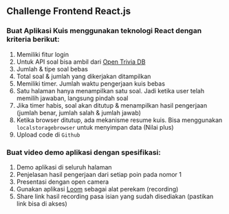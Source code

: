 ## Challenge Frontend React.js

### Buat Aplikasi Kuis menggunakan teknologi React dengan kriteria berikut:
1. Memiliki fitur login
2. Untuk API soal bisa ambil dari [Open Trivia DB](https://opentdb.com/)
3. Jumlah & tipe soal bebas
4. Total soal & jumlah yang dikerjakan ditampilkan
5. Memiliki timer. Jumlah waktu pengerjaan kuis bebas
6. Satu halaman hanya menampilkan satu soal. Jadi ketika user telah memilih jawaban, langsung pindah soal
7. Jika timer habis, soal akan ditutup & menampilkan hasil pengerjaan (jumlah benar, jumlah salah & jumlah jawab)
8. Ketika browser ditutup, ada mekanisme resume kuis. Bisa menggunakan `localstoragebrowser` untuk menyimpan data (Nilai plus)
9. Upload code di `Github`

### Buat video demo aplikasi dengan spesifikasi:
1. Demo aplikasi di seluruh halaman
2. Penjelasan hasil pengerjaan dari setiap poin pada nomor 1
3. Presentasi dengan open camera
4. Gunakan aplikasi [Loom](https://www.loom.com) sebagai alat perekam (recording)
5. Share link hasil recording pasa isian yang sudah disediakan (pastikan link bisa di akses)
